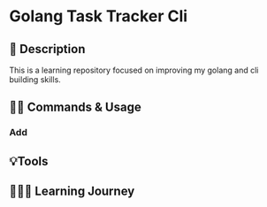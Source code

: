 # Golang Task Tracker Cli
## 🤠 Description

This is a learning repository focused on improving my golang and cli building skills. 

## 👼🏼 Commands & Usage
### Add
## 💡Tools

## 👩🏻‍💻 Learning Journey
